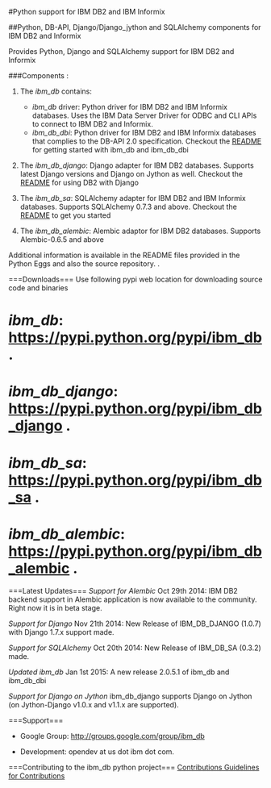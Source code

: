 #Python support for IBM DB2 and IBM Informix 

##Python, DB-API, Django/Django_jython and SQLAlchemy components for IBM DB2 and Informix

Provides Python, Django and SQLAlchemy support for IBM DB2 and Informix 

###Components :

1. The *ibm_db* contains:
   * *ibm_db* driver: Python driver for IBM DB2 and IBM Informix databases. Uses the IBM Data Server Driver for ODBC and CLI APIs to connect to IBM DB2 and Informix. 
   * *ibm_db_dbi*: Python driver for IBM DB2 and IBM Informix databases that complies to the DB-API 2.0 specification.
   Checkout the [README](https://github.com/ibmdb/python-ibmdb/tree/master/IBM_DB/ibm_db) for getting started with ibm_db and ibm_db_dbi
 
2. The *ibm_db_django*: Django adapter for IBM DB2 databases. Supports latest Django versions and Django on Jython as well.
   Checkout the [README](https://github.com/ibmdb/python-ibmdb/tree/master/IBM_DB/ibm_db_django) for using DB2 with Django

3. The *ibm_db_sa*: SQLAlchemy adapter for IBM DB2 and IBM Informix databases. Supports SQLAlchemy 0.7.3 and above. 
   Checkout the [README](https://github.com/ibmdb/python-ibmdb/tree/master/IBM_DB/ibm_db_sa) to get you started

4. The *ibm_db_alembic*: Alembic adaptor for IBM DB2 databases. Supports Alembic-0.6.5 and above

Additional information is available in the README files provided in the Python Eggs and also the source repository. .

===Downloads===
Use following pypi web location for downloading source code and binaries
 # *ibm_db*: https://pypi.python.org/pypi/ibm_db .
 # *ibm_db_django*: https://pypi.python.org/pypi/ibm_db_django .
 # *ibm_db_sa*: https://pypi.python.org/pypi/ibm_db_sa .
 # *ibm_db_alembic*: https://pypi.python.org/pypi/ibm_db_alembic .

===Latest Updates===
*Support for Alembic*
  Oct 29th 2014: IBM DB2 backend support in Alembic application is now available to the community. Right now it is in beta stage.

*Support for Django*
  Nov 21th 2014: New Release of IBM_DB_DJANGO (1.0.7) with Django 1.7.x support made.

*Support for SQLAlchemy*
  Oct 20th 2014: New Release of IBM_DB_SA (0.3.2) made.

*Updated ibm_db*
  Jan 1st 2015: A new release 2.0.5.1 of ibm_db and ibm_db_dbi

*Support for Django on Jython*
  ibm_db_django supports Django on Jython (on Jython-Django v1.0.x and v1.1.x are supported).


===Support===
 * Google Group: http://groups.google.com/group/ibm_db
   
 * Development: opendev at us dot ibm dot com.

===Contributing to the ibm_db python project===
[Contributions Guidelines for Contributions]()

